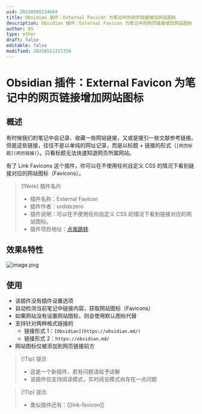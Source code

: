 ```yaml
---
uid: 20230505234604
title: Obsidian 插件：External Favicon 为笔记中的网页链接增加网站图标
description: Obsidian 插件：External Favicon 为笔记中的网页链接增加网站图标
author: OS
type: other
draft: false
editable: false
modified: 20230511211356
---
```


# Obsidian 插件：External Favicon 为笔记中的网页链接增加网站图标

## 概述

有时候我们的笔记中会记录、收藏一些网站链接，又或是援引一些文献参考链接。但是这些链接，往往不是以单纯的网址记录，而是以标题 + 链接的形式（`[网页标题](网页链接)`）。只看标题无法快速知道网页所属网站。

有了 Link Favicons 这个插件，你可以在不使用任何自定义 CSS 的情况下看到链接对应的网站图标（Favicons）。

> [!Note] 插件名片
> - 插件名称：External Favicon
> - 插件作者：ordidxzero
> - 插件说明：可以在不使用任何自定义 CSS 的情况下看到链接对应的网站图标。
> - 插件项目地址：[点我跳转](https://github.com/ordidxzero/obsidian-external-favicon)

## 效果&特性

![image.png](https://cdn.pkmer.cn/images/20230505234729.png!pkmer)

## 使用

- 该插件没有插件设置选项
- 自动检测当前笔记中链接内容，获取网站图标（Favicons）
- 如果网站没有设置网站图标，则会使用默认图标代替
- 支持针对两种格式链接的
	- 链接形式 1：`[Obsidian](https://obsidian.md/)`
	- 链接形式 2：`https://obsidian.md/`
- 网站图标仅被添加到网页链接前方

>[!Tip] 提示
>- 这是一个新插件，若有问题请给予谅解
>- 该插件仅支持阅读模式，实时阅览模式尚存在一点问题

>[!Tip] 提示
>- 类似插件还有：[[link-favicon]]
